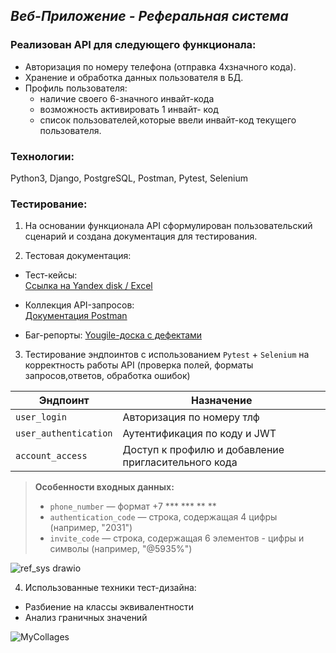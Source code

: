 ## _Веб-Приложение - Реферальная система_

### Реализован API для следующего функционала:

- Авторизация по номеру телефона (отправка 4хзначного кода).
- Хранение и обработка данных пользователя в БД.
- Профиль пользователя:
  - наличие своего 6-значного инвайт-кода
  - возможность активировать 1 инвайт- код
  - список пользователей,которые ввели инвайт-код текущего пользователя.

### Технологии:

Python3, Django, PostgreSQL, Postman, Pytest, Selenium

### Тестирование:

1. На основании функционала API сформулирован пользовательский сценарий и создана документация для тестирования.

2. Тестовая документация:
- Тест-кейсы:  
  [Ссылка на Yandex disk / Excel](https://disk.yandex.ru/i/G7AxWZUMK2MwCA)

- Коллекция API-запросов:  
  [Документация Postman](https://documenter.getpostman.com/view/34882852/2sB2cYbL64)

- Баг-репорты: 
  [Yougile-доска с дефектами](https://ru.yougile.com/board/3yswzt2l4345)

3. Тестирование эндпоинтов с использованием `Pytest` + `Selenium`
   на корректность работы API (проверка полей, форматы запросов,ответов, обработка ошибок)

  | Эндпоинт       | Назначение                                 | 
|----------------|----------------------------------------------|
| `user_login` | Авторизация по номеру тлф                | 
| `user_authentication`    | Аутентификация по коду и JWT   |
| `account_access`    | Доступ к профилю и добавление пригласительного кода    |

> **Особенности входных данных:**
> - `phone_number` — формат +7 *** *** ** **
> - `authentication_code` — строка, содержащая 4 цифры (например, "2031")
> - `invite_code` — строка, содержащая 6 элементов - цифры и символы (например, "@5935%")

![ref_sys drawio](https://github.com/user-attachments/assets/cd81935b-8d5a-4b5d-b948-15e954f532f0)


4. Использованные техники тест-дизайна:

- Разбиение на классы эквивалентности
- Анализ граничных значений

![MyCollages](https://github.com/user-attachments/assets/851541f0-c4da-4a2a-a08a-e8f231cbf8eb)


